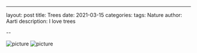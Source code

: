 ---
layout: post
title: Trees 
date:   2021-03-15
categories:
tags: Nature
author: Aarti
description: I love trees

 -- 

<!--more-->

![picture](assets/images/trees1.jpeg)
![picture](assets/images/trees2.jpeg)




